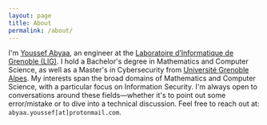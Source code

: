 ```yaml
---
layout: page
title: About
permalink: /about/
---
```


I'm <a href="https://www.linkedin.com/in/abyaa">Youssef Abyaa</a>, an engineer at the <a href="https://www.liglab.fr/fr">Laboratoire d’Informatique de Grenoble (LIG)</a>. I hold a Bachelor's degree in Mathematics and Computer Science, as well as a Master's in Cybersecurity from <a href="https://www.univ-grenoble-alpes.fr/">Université Grenoble Alpes</a>. My interests span the broad domains of Mathematics and Computer Science, with a particular focus on Information Security. I'm always open to conversations around these fields—whether it's to point out some error/mistake or to dive into a technical discussion. Feel free to reach out at: `abyaa.youssef[at]protonmail.com`.
